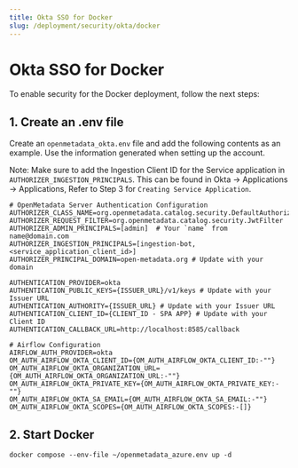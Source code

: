 ```yaml
---
title: Okta SSO for Docker
slug: /deployment/security/okta/docker
---
```


# Okta SSO for Docker

To enable security for the Docker deployment, follow the next steps:

## 1. Create an .env file

Create an `openmetadata_okta.env` file and add the following contents as an example. Use the information
generated when setting up the account.

Note: Make sure to add the Ingestion Client ID for the Service application in `AUTHORIZER_INGESTION_PRINCIPALS`. This can be found in Okta -> Applications -> Applications, Refer to Step 3 for `Creating Service Application`.

```shell
# OpenMetadata Server Authentication Configuration
AUTHORIZER_CLASS_NAME=org.openmetadata.catalog.security.DefaultAuthorizer
AUTHORIZER_REQUEST_FILTER=org.openmetadata.catalog.security.JwtFilter
AUTHORIZER_ADMIN_PRINCIPALS=[admin]  # Your `name` from name@domain.com
AUTHORIZER_INGESTION_PRINCIPALS=[ingestion-bot, <service_application_client_id>]
AUTHORIZER_PRINCIPAL_DOMAIN=open-metadata.org # Update with your domain

AUTHENTICATION_PROVIDER=okta
AUTHENTICATION_PUBLIC_KEYS={ISSUER_URL}/v1/keys # Update with your Issuer URL
AUTHENTICATION_AUTHORITY={ISSUER_URL} # Update with your Issuer URL
AUTHENTICATION_CLIENT_ID={CLIENT_ID - SPA APP} # Update with your Client ID
AUTHENTICATION_CALLBACK_URL=http://localhost:8585/callback

# Airflow Configuration
AIRFLOW_AUTH_PROVIDER=okta
OM_AUTH_AIRFLOW_OKTA_CLIENT_ID={OM_AUTH_AIRFLOW_OKTA_CLIENT_ID:-""}
OM_AUTH_AIRFLOW_OKTA_ORGANIZATION_URL={OM_AUTH_AIRFLOW_OKTA_ORGANIZATION_URL:-""}
OM_AUTH_AIRFLOW_OKTA_PRIVATE_KEY={OM_AUTH_AIRFLOW_OKTA_PRIVATE_KEY:-""}
OM_AUTH_AIRFLOW_OKTA_SA_EMAIL={OM_AUTH_AIRFLOW_OKTA_SA_EMAIL:-""}
OM_AUTH_AIRFLOW_OKTA_SCOPES={OM_AUTH_AIRFLOW_OKTA_SCOPES:-[]}
```

## 2. Start Docker

```commandline
docker compose --env-file ~/openmetadata_azure.env up -d
```
